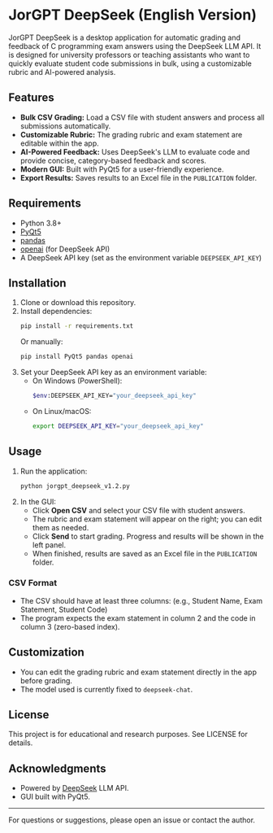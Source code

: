 # JorGPT DeepSeek (English Version)

JorGPT DeepSeek is a desktop application for automatic grading and feedback of C programming exam answers using the DeepSeek LLM API. It is designed for university professors or teaching assistants who want to quickly evaluate student code submissions in bulk, using a customizable rubric and AI-powered analysis.

## Features
- **Bulk CSV Grading:** Load a CSV file with student answers and process all submissions automatically.
- **Customizable Rubric:** The grading rubric and exam statement are editable within the app.
- **AI-Powered Feedback:** Uses DeepSeek's LLM to evaluate code and provide concise, category-based feedback and scores.
- **Modern GUI:** Built with PyQt5 for a user-friendly experience.
- **Export Results:** Saves results to an Excel file in the `PUBLICATION` folder.

## Requirements
- Python 3.8+
- [PyQt5](https://pypi.org/project/PyQt5/)
- [pandas](https://pypi.org/project/pandas/)
- [openai](https://pypi.org/project/openai/) (for DeepSeek API)
- A DeepSeek API key (set as the environment variable `DEEPSEEK_API_KEY`)

## Installation
1. Clone or download this repository.
2. Install dependencies:
   ```sh
   pip install -r requirements.txt
   ```
   Or manually:
   ```sh
   pip install PyQt5 pandas openai
   ```
3. Set your DeepSeek API key as an environment variable:
   - On Windows (PowerShell):
     ```sh
     $env:DEEPSEEK_API_KEY="your_deepseek_api_key"
     ```
   - On Linux/macOS:
     ```sh
     export DEEPSEEK_API_KEY="your_deepseek_api_key"
     ```

## Usage
1. Run the application:
   ```sh
   python jorgpt_deepseek_v1.2.py
   ```
2. In the GUI:
   - Click **Open CSV** and select your CSV file with student answers.
   - The rubric and exam statement will appear on the right; you can edit them as needed.
   - Click **Send** to start grading. Progress and results will be shown in the left panel.
   - When finished, results are saved as an Excel file in the `PUBLICATION` folder.

### CSV Format
- The CSV should have at least three columns: (e.g., Student Name, Exam Statement, Student Code)
- The program expects the exam statement in column 2 and the code in column 3 (zero-based index).

## Customization
- You can edit the grading rubric and exam statement directly in the app before grading.
- The model used is currently fixed to `deepseek-chat`.

## License
This project is for educational and research purposes. See LICENSE for details.

## Acknowledgments
- Powered by [DeepSeek](https://deepseek.com/) LLM API.
- GUI built with PyQt5.

---
For questions or suggestions, please open an issue or contact the author.
